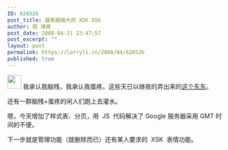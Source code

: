 ```yaml
---
ID: 626526
post_title: 越来越强大的 XSK XSK
author: 南 靖男
post_date: 2008-04-21 23:47:57
post_excerpt: ""
layout: post
permalink: https://larryli.cn/2008/04/626526
published: true
---
```

<img src="http://xsk.appspot.com/images/xsk.gif" height="32" width="32" /> 我承认我脑残，我承认我蛋疼。这些天日以继夜的弄出来的<a href="http://xsk.appspot.com/" title="XSK XSK">这个东东</a>。

还有一群脑残+蛋疼的闲人们跑上去灌水。

嗯，今天增加了样式表、分页，用  JS  代码解决了 Google 服务器采用 GMT 时间的不便。

下一步就是管理功能（就删除而已）还有某人要求的  XSK  表情功能。